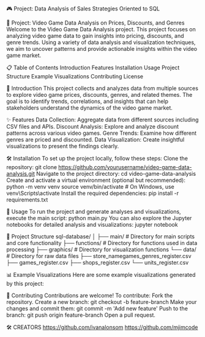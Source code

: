 🎮 Project: Data Analysis of Sales Strategies Oriented to SQL

🎯 Project: Video Game Data Analysis on Prices, Discounts, and Genres
Welcome to the Video Game Data Analysis project. This project focuses on analyzing video game data to gain insights into pricing, discounts, and genre trends. Using a variety of data analysis and visualization techniques, we aim to uncover patterns and provide actionable insights within the video game market.

📋 Table of Contents
Introduction
Features
Installation
Usage
Project Structure
Example Visualizations
Contributing
License

📝 Introduction
This project collects and analyzes data from multiple sources to explore video game prices, discounts, genres, and related themes. The goal is to identify trends, correlations, and insights that can help stakeholders understand the dynamics of the video game market.

✨ Features
Data Collection: Aggregate data from different sources including CSV files and APIs.
Discount Analysis: Explore and analyze discount patterns across various video games.
Genre Trends: Examine how different genres are priced and discounted.
Data Visualization: Create insightful visualizations to present the findings clearly.

🛠️ Installation
To set up the project locally, follow these steps:
Clone the repository:
git clone https://github.com/yourusername/video-game-data-analysis.git
Navigate to the project directory:
cd video-game-data-analysis
Create and activate a virtual environment (optional but recommended):
python -m venv venv
source venv/bin/activate  # On Windows, use venv\Scripts\activate
Install the required dependencies:
pip install -r requirements.txt

🚀 Usage
To run the project and generate analyses and visualizations, execute the main script:
python main.py
You can also explore the Jupyter notebooks for detailed analysis and visualizations:
jupyter notebook

📁 Project Structure
sql-database/
│
├── main/                 # Directory for main scripts and core functionality
├── functions/            # Directory for functions used in data processing
├── graphics/             # Directory for visualization functions
└── data/                 # Directory for raw data files
    ├── store_namegames_genres_register.csv
    ├── games_register.csv
    ├── shops_register.csv
    └── units_register.csv

📊 Example Visualizations
Here are some example visualizations generated by this project:

🤝 Contributing
Contributions are welcome! To contribute:
Fork the repository.
Create a new branch:
git checkout -b feature-branch
Make your changes and commit them:
git commit -m 'Add new feature'
Push to the branch:
git push origin feature-branch
Open a pull request.

🛠️ CREATORS
https://github.com/ivanalonsom
https://github.com/mjimcode
